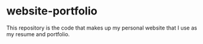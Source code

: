 # website-portfolio
This repository is the code that makes up my personal website that I use  as my resume and portfolio. 
